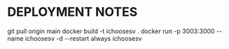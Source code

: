 # DEPLOYMENT NOTES

git pull origin main
docker build -t ichoosesv .
docker run -p 3003:3000 --name ichoosesv -d --restart always ichoosesv